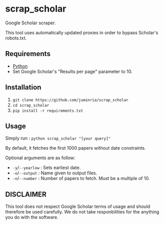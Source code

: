 # scrap_scholar
Google Scholar scraper.

This tool uses automatically updated proxies in order to bypass Scholar's robots.txt.


## Requirements
- [Python](https://www.python.org/downloads/)
- Set Google Scholar's "Results per page" parameter to 10.


## Installation
1. ``git clone https://github.com/juminria/scrap_scholar``
2. ``cd scrap_scholar``
3. ``pip install -r requirements.txt``


## Usage
Simply run :
``python scrap_scholar "[your query]"``

By default, it fetches the first 1000 papers without date constraints.

Optional arguments are as follow:
- ``-y``/``--yearlow`` : Sets earliest date.
- ``-o``/``--output`` : Name given to output files.
- ``-n``/``--number`` : Number of papers to fetch. Must be a multiple of 10.


## DISCLAIMER

This tool does not respect Google Scholar terms of usage and should therefore be used carefully.
We do not take responbilities for the anything you do with the software.

